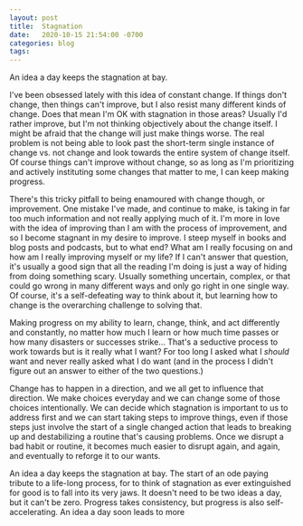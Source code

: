 ```yaml
---
layout: post
title:  Stagnation
date:   2020-10-15 21:54:00 -0700
categories: blog
tags: 
---
```


An idea a day keeps the stagnation at bay. 

I've been obsessed lately with this idea of constant change. If things don't change, then things can't improve, but I also resist many different kinds of change. Does that mean I'm OK with stagnation in those areas? Usually I'd rather improve, but I'm not thinking objectively about the change itself. I might be afraid that the change will just make things worse. The real problem is not being able to look past the short-term single instance of change vs. not change and look towards the entire system of change itself. Of course things can't improve without change, so as long as I'm prioritizing and actively instituting some changes that matter to me, I can keep making progress. 

There's this tricky pitfall to being enamoured with change though, or improvement. One mistake I've made, and continue to make, is taking in far too much information and not really applying much of it. I'm more in love with the idea of improving than I am with the process of improvement, and so I become stagnant in my desire to improve. I steep myself in books and blog posts and podcasts, but to what end? What am I really focusing on and how am I really improving myself or my life? If I can't answer that question, it's usually a good sign that all the reading I'm doing is just a way of hiding from doing something scary. Usually something uncertain, complex, or that could go wrong in many different ways and only go right in one single way. Of course, it's a self-defeating way to think about it, but learning how to change is the overarching challenge to solving that. 

Making progress on my ability to learn, change, think, and act differently and constantly, no matter how much I learn or how much time passes or how many disasters or successes strike... That's a seductive process to work towards but is it really what I want? For too long I asked what I *should* want and never really asked what I do want (and in the process I didn't figure out an answer to either of the two questions.)

Change has to happen in a direction, and we all get to influence that direction. We make choices everyday and we can change some of those choices intentionally. We can decide which stagnation is important to us to address first and we can start taking steps to improve things, even if those steps just involve the start of a single changed action that leads to breaking up and destabilizing a routine that's causing problems. Once we disrupt a bad habit or routine, it becomes much easier to disrupt again, and again, and eventually to reforge it to our wants. 

An idea a day keeps the stagnation at bay. The start of an ode paying tribute to a life-long process, for to think of stagnation as ever extinguished for good is to fall into its very jaws. It doesn't need to be two ideas a day, but it can't be zero. Progress takes consistency, but progress is also self-accelerating. An idea a day soon leads to more




















